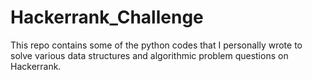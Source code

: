# Hackerrank_Challenge

This repo contains some of the python codes that I personally wrote to solve various data structures and algorithmic problem questions on Hackerrank.
